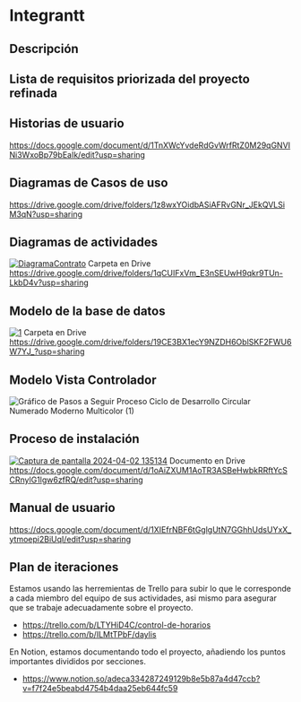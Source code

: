 # Integrantt

## Descripción 

## Lista de requisitos priorizada del proyecto refinada

## Historias de usuario
https://docs.google.com/document/d/1TnXWcYvdeRdGvWrfRtZ0M29qGNVINi3WxoBp79bEaIk/edit?usp=sharing

## Diagramas de Casos de uso
https://drive.google.com/drive/folders/1z8wxYOidbASiAFRvGNr_JEkQVLSiM3qN?usp=sharing

## Diagramas de actividades
[![DiagramaContrato](https://github.com/111linblink/integradora-II/assets/116209151/058269fa-9604-47e6-b6e0-4937ac9dfbb6)](https://drive.google.com/drive/folders/1qCUIFxVm_E3nSEUwH9qkr9TUn-LkbD4v?usp=sharing)
Carpeta en Drive
https://drive.google.com/drive/folders/1qCUIFxVm_E3nSEUwH9qkr9TUn-LkbD4v?usp=sharing


## Modelo de la base de datos 
[![1](https://github.com/111linblink/integradora-II/assets/116209151/70531d63-3bbe-45ba-a156-c069c572ad22)](https://drive.google.com/drive/folders/19CE3BX1ecY9NZDH6OblSKF2FWU6W7YJ_?usp=sharing)
Carpeta en Drive
https://drive.google.com/drive/folders/19CE3BX1ecY9NZDH6OblSKF2FWU6W7YJ_?usp=sharing


## Modelo Vista Controlador
![Gráfico de Pasos a Seguir Proceso Ciclo de Desarrollo Circular Numerado Moderno Multicolor (1)](https://github.com/111linblink/integradora-II/assets/146273461/57542883-f598-4129-b961-d46514effc19)

## Proceso de instalación
[![Captura de pantalla 2024-04-02 135134](https://github.com/111linblink/integradora-II/assets/116209151/6b7f620f-d273-48b0-9c2c-f81476b5085f)](https://docs.google.com/document/d/1oAiZXUM1AoTR3ASBeHwbkRRftYcSCRnylG1lgw6zfRQ/edit?usp=sharing)
Documento en Drive
https://docs.google.com/document/d/1oAiZXUM1AoTR3ASBeHwbkRRftYcSCRnylG1lgw6zfRQ/edit?usp=sharing

## Manual de usuario
https://docs.google.com/document/d/1XIEfrNBF6tGglgUtN7GGhhUdsUYxX_ytmoepi2BiUqI/edit?usp=sharing

## Plan de iteraciones
Estamos usando las herremientas de Trello para subir lo que le corresponde a cada miembro del equipo de sus actividades, asi mismo para asegurar que se trabaje adecuadamente sobre el proyecto.
- https://trello.com/b/LTYHiD4C/control-de-horarios
- https://trello.com/b/ILMtTPbF/daylis

En Notion, estamos documentando todo el proyecto, añadiendo los puntos importantes divididos por secciones.
- https://www.notion.so/adeca334287249129b8e5b87a4d47ccb?v=f7f24e5beabd4754b4daa25eb644fc59










